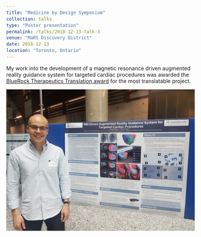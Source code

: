 ```yaml
---
title: "Medicine by Design Symposium"
collection: talks
type: "Poster presentation"
permalink: /talks/2018-12-13-talk-3
venue: "MaRS Discovery District"
date: 2018-12-13
location: "Toronto, Ontario"
---
```


My work into the development of a magnetic resonance driven augmented reality guidance system for targeted cardiac procedures was awarded the [BlueRock Therapeutics Translation award](https://mbd.utoronto.ca/news/2018-symposium-highlights/) for the most translatable project.

![image-guidance](/images/ar-image-guidance-poster.JPG)
